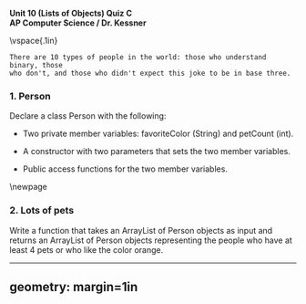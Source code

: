 __Unit 10 (Lists of Objects) Quiz C__  
__AP Computer Science / Dr. Kessner__  

\vspace{.1in}

```
There are 10 types of people in the world: those who understand binary, those
who don't, and those who didn't expect this joke to be in base three.
```

### 1.  Person

Declare a class Person with the following:

* Two private member variables: favoriteColor (String) and petCount (int).  

* A constructor with two parameters that sets the two member variables.

* Public access functions for the two member variables.

\newpage

### 2.  Lots of pets

Write a function that takes an ArrayList of Person objects as input and returns
an ArrayList of Person objects representing the people who have at least 4 pets
or who like the color orange.


---
geometry: margin=1in
---


